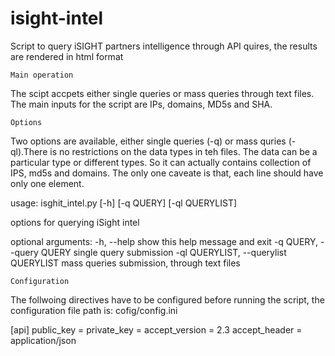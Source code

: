 # isight-intel
Script to query iSIGHT partners intelligence through API quires, the results are rendered in html format

```
Main operation 
```

The scipt accpets either single queries or mass queries through text files. The main inputs for the script are IPs, domains, MD5s and SHA. 

```
Options
```
Two options are available, either single queries (-q) or mass quries (-ql).There is no restrictions on the data types in teh files. The data can be a particular type or different types. So it can actually contains collection of IPS, md5s and domains. The only one caveate is that, each line should have only one element.  


usage: isghit_intel.py [-h] [-q QUERY] [-ql QUERYLIST]

options for querying iSight intel

optional arguments:
  -h, --help            show this help message and exit
  -q QUERY, --query QUERY
                        single query submission
  -ql QUERYLIST, --querylist QUERYLIST
                        mass queries submission, through text files
                        
```
Configuration
```
The follwoing directives have to be configured before running the script, the configuration file path is: cofig/config.ini

[api]
public_key =<PUBLIC KEY> 
private_key =<PRIVATE KY>
accept_version = 2.3
accept_header = application/json





